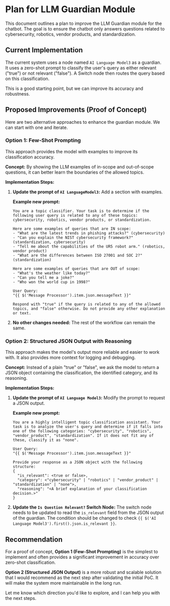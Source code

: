 # Plan for LLM Guardian Module

This document outlines a plan to improve the LLM Guardian module for the chatbot. The goal is to ensure the chatbot only answers questions related to cybersecurity, robotics, vendor products, and standardization.

## Current Implementation

The current system uses a node named `AI Language Model3` as a guardian. It uses a zero-shot prompt to classify the user's query as either relevant ("true") or not relevant ("false"). A Switch node then routes the query based on this classification.

This is a good starting point, but we can improve its accuracy and robustness.

## Proposed Improvements (Proof of Concept)

Here are two alternative approaches to enhance the guardian module. We can start with one and iterate.

### Option 1: Few-Shot Prompting

This approach provides the model with examples to improve its classification accuracy.

**Concept:**
By showing the LLM examples of in-scope and out-of-scope questions, it can better learn the boundaries of the allowed topics.

**Implementation Steps:**
1.  **Update the prompt of `AI LanguageModel3`:** Add a section with examples.

    **Example new prompt:**
    ```
    You are a topic classifier. Your task is to determine if the following user query is related to any of these topics: cybersecurity, robotics, vendor products, or standardization.

    Here are some examples of queries that are IN scope:
    - "What are the latest trends in phishing attacks?" (cybersecurity)
    - "Can you explain the NIST cybersecurity framework?" (standardization, cybersecurity)
    - "Tell me about the capabilities of the UR5 robot arm." (robotics, vendor product)
    - "What are the differences between ISO 27001 and SOC 2?" (standardization)

    Here are some examples of queries that are OUT of scope:
    - "What's the weather like today?"
    - "Can you tell me a joke?"
    - "Who won the world cup in 1998?"

    User Query:
    "{{ $('Message Processor').item.json.messageText }}"

    Respond with "true" if the query is related to any of the allowed topics, and "false" otherwise. Do not provide any other explanation or text.
    ```
2.  **No other changes needed:** The rest of the workflow can remain the same.

### Option 2: Structured JSON Output with Reasoning

This approach makes the model's output more reliable and easier to work with. It also provides more context for logging and debugging.

**Concept:**
Instead of a plain "true" or "false", we ask the model to return a JSON object containing the classification, the identified category, and its reasoning.

**Implementation Steps:**
1.  **Update the prompt of `AI Language Model3`:** Modify the prompt to request a JSON output.

    **Example new prompt:**
    ```
    You are a highly intelligent topic classification assistant. Your task is to analyze the user's query and determine if it falls into one of the following categories: "cybersecurity", "robotics", "vendor_product", "standardization". If it does not fit any of these, classify it as "none".

    User Query:
    "{{ $('Message Processor').item.json.messageText }}"

    Provide your response as a JSON object with the following structure:
    {
      "is_relevant": <true or false>,
      "category": <"cybersecurity" | "robotics" | "vendor_product" | "standardization" | "none">,
      "reasoning": "<A brief explanation of your classification decision.>"
    }
    ```
2.  **Update the `Is Question Relevant?` Switch Node:** The switch node needs to be updated to read the `is_relevant` field from the JSON output of the guardian. The condition should be changed to check `{{ $('AI Language Model3').first().json.is_relevant }}`.

## Recommendation

For a proof of concept, **Option 1 (Few-Shot Prompting)** is the simplest to implement and often provides a significant improvement in accuracy over zero-shot classification.

**Option 2 (Structured JSON Output)** is a more robust and scalable solution that I would recommend as the next step after validating the initial PoC. It will make the system more maintainable in the long run.

Let me know which direction you'd like to explore, and I can help you with the next steps.
